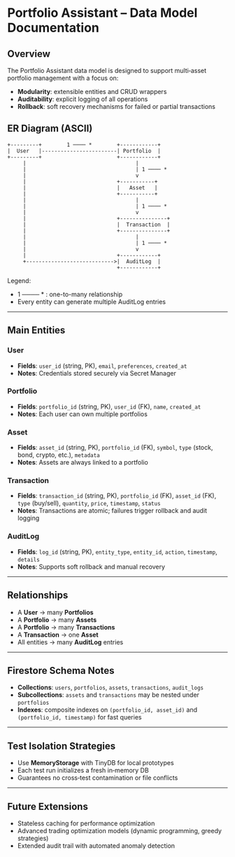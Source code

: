 # Portfolio Assistant – Data Model Documentation

## Overview
The Portfolio Assistant data model is designed to support multi‑asset portfolio management with a focus on:
- **Modularity**: extensible entities and CRUD wrappers
- **Auditability**: explicit logging of all operations
- **Rollback**: soft recovery mechanisms for failed or partial transactions

## ER Diagram (ASCII)

```ascii
+---------+        1 ──── *        +------------+
|  User   |------------------------| Portfolio  |
+---------+                        +------------+
     |                                   |
     |                                   | 1 ──── *
     |                                   v
     |                             +-----------+
     |                             |   Asset   |
     |                             +-----------+
     |                                   |
     |                                   | 1 ──── *
     |                                   v
     |                             +---------------+
     |                             |  Transaction  |
     |                             +---------------+
     |                                   |
     |                                   | 1 ──── *
     |                                   v
     |                             +------------+
     +---------------------------->|  AuditLog  |
                                   +------------+
```

Legend:
- 1 ──── * : one-to-many relationship
- Every entity can generate multiple AuditLog entries
---

## Main Entities

### User
- **Fields**: `user_id` (string, PK), `email`, `preferences`, `created_at`
- **Notes**: Credentials stored securely via Secret Manager

### Portfolio
- **Fields**: `portfolio_id` (string, PK), `user_id` (FK), `name`, `created_at`
- **Notes**: Each user can own multiple portfolios

### Asset
- **Fields**: `asset_id` (string, PK), `portfolio_id` (FK), `symbol`, `type` (stock, bond, crypto, etc.), `metadata`
- **Notes**: Assets are always linked to a portfolio

### Transaction
- **Fields**: `transaction_id` (string, PK), `portfolio_id` (FK), `asset_id` (FK), `type` (buy/sell), `quantity`, `price`, `timestamp`, `status`
- **Notes**: Transactions are atomic; failures trigger rollback and audit logging

### AuditLog
- **Fields**: `log_id` (string, PK), `entity_type`, `entity_id`, `action`, `timestamp`, `details`
- **Notes**: Supports soft rollback and manual recovery

---

## Relationships
- A **User** → many **Portfolios**
- A **Portfolio** → many **Assets**
- A **Portfolio** → many **Transactions**
- A **Transaction** → one **Asset**
- All entities → many **AuditLog** entries

---

## Firestore Schema Notes
- **Collections**: `users`, `portfolios`, `assets`, `transactions`, `audit_logs`
- **Subcollections**: `assets` and `transactions` may be nested under `portfolios`
- **Indexes**: composite indexes on `(portfolio_id, asset_id)` and `(portfolio_id, timestamp)` for fast queries

---

## Test Isolation Strategies
- Use **MemoryStorage** with TinyDB for local prototypes
- Each test run initializes a fresh in‑memory DB
- Guarantees no cross‑test contamination or file conflicts

---

## Future Extensions
- Stateless caching for performance optimization
- Advanced trading optimization models (dynamic programming, greedy strategies)
- Extended audit trail with automated anomaly detection

